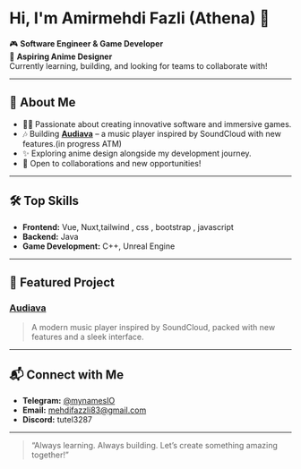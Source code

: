 # Hi, I'm Amirmehdi Fazli (Athena) 👋

🎮 **Software Engineer & Game Developer**  
🎨 **Aspiring Anime Designer**  
Currently learning, building, and looking for teams to collaborate with!

---

## 🚀 About Me

- 🧑‍💻 Passionate about creating innovative software and immersive games.
- 🎶 Building **[Audiava](https://github.com/Athena-IO/Audiava)** – a music player inspired by SoundCloud with new features.(in progress ATM)
- ✨ Exploring anime design alongside my development journey.
- 🤝 Open to collaborations and new opportunities!

---

## 🛠️ Top Skills

- **Frontend:** Vue, Nuxt,tailwind , css , bootstrap , javascript
- **Backend:** Java
- **Game Development:** C++, Unreal Engine

---

## 🌟 Featured Project

### [Audiava](https://github.com/Athena-IO/Audiava)
> A modern music player inspired by SoundCloud, packed with new features and a sleek interface.

---

## 📬 Connect with Me

- **Telegram:** [@mynamesIO](https://t.me/mynamesIO)
- **Email:** mehdifazzli83@gmail.com
- **Discord:** tutel3287

---

> “Always learning. Always building. Let’s create something amazing together!”
